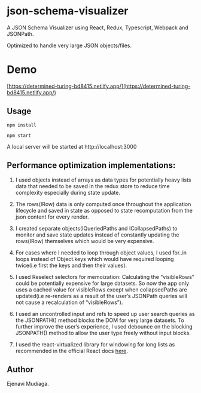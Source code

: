 # json-schema-visualizer
A JSON Schema Visualizer using React, Redux, Typescript, Webpack and JSONPath.

Optimized to handle very large JSON objects/files.

# Demo
[https://determined-turing-bd8415.netlify.app/](https://determined-turing-bd8415.netlify.app/)

## Usage

```
npm install
```

```
npm start
```

A local server will be started at http://localhost:3000

## Performance optimization implementations:


1. I used objects instead of arrays as data types for potentially heavy lists data that needed to be saved in the redux store to reduce time complexity especially during state update.

2. The rows(IRow) data is only computed once throughout the application lifecycle and saved in state as opposed to state recomputation from the json content for every render.

3. I created separate objects(IQueriedPaths and ICollapsedPaths) to monitor and save state updates instead of constantly updating the rows(IRow) themselves which would be very expensive.

4. For cases where I needed to loop through object values, I used for..in loops instead of Object.keys which would have required looping twice(i.e first the keys and then their values).

5. I used Reselect selectors for memoization: Calculating the “visibleRows” could be potentially expensive for large datasets. So now the app only uses a cached value for visibleRows except when collapsedPaths are updated(i.e re-renders as a result of the user’s JSONPath queries will not cause a recalculation of “visibleRows”).

6. I used an uncontrolled input and refs to speed up user search queries as the JSONPATH() method blocks the DOM for very large datasets.
To further improve the user’s experience, I used debounce on the blocking JSONPATH() method to allow the user type freely without input blocks.

7. I used the react-virtualized library for windowing for long lists as recommended in the official React docs [here](https://reactjs.org/docs/optimizing-performance.html#virtualize-long-lists).

## Author
Ejenavi Mudiaga.
